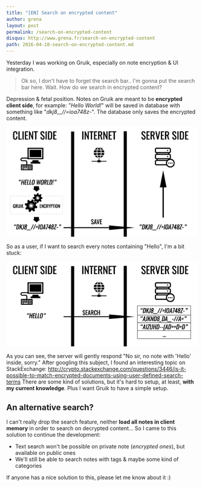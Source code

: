 ```yaml
---
title: "[EN] Search on encrypted content"
author: grena
layout: post
permalink: /search-on-encrypted-content
disqus: http://www.grena.fr/search-on-encrypted-content
path: 2016-04-10-search-on-encrypted-content.md
---
```


Yesterday I was working on Gruik, especially on note encryption & UI integration.

> Ok so, I don't have to forget the search bar.. I'm gonna put the search bar here. Wait. How do we search in encrypted content?

Depression & fetal position.
Notes on Gruik are meant to be **encrypted client side**, for example: "_Hello World!_" will be saved in database with something like "*dkj8__//=ioa748z-*". The database only saves the encrypted content.

<div class="img-legend">
    <img src="/assets/img/posts/gruik-encryption1.png" class="img-thumbnail ">
</div>

So as a user, if I want to search every notes containing "Hello", I'm a bit stuck:

<div class="img-legend">
    <img src="/assets/img/posts/gruik-encryption2.png" class="img-thumbnail ">
</div>

As you can see, the server will gently respond "No sir, no note with 'Hello' inside, sorry."
After googling this subject, I found an interesting topic on StackExchange: http://crypto.stackexchange.com/questions/3446/is-it-possible-to-match-encrypted-documents-using-user-defined-search-terms
There are some kind of solutions, but it's hard to setup, at least, **with my current knowledge**. Plus I want Gruik to have a simple setup.

## An alternative search?
I can't really drop the search feature, neither **load all notes in client memory** in order to search on decrypted content...
So I came to this solution to continue the development:
- Text search won't be possible on private note (*encrypted ones*), but available on public ones
- We'll still be able to search notes with tags & maybe some kind of categories

If anyone has a nice solution to this, please let me know about it :)
